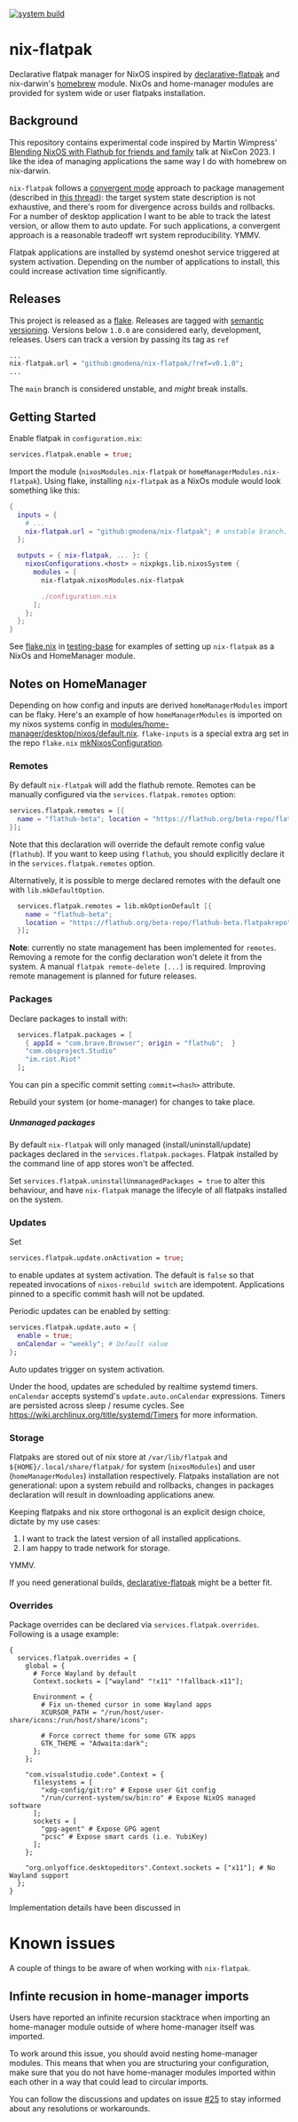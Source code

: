 [![system build](https://github.com/gmodena/nix-flatpak/actions/workflows/test.yml/badge.svg)](https://github.com/gmodena/nix-flatpak/actions/workflows/test.yml)

# nix-flatpak

Declarative flatpak manager for NixOS inspired by [declarative-flatpak](https://github.com/GermanBread/declarative-flatpak) and nix-darwin's [homebrew](https://github.com/LnL7/nix-darwin/blob/master/modules/homebrew.nix) module.
NixOs and home-manager modules are provided for system wide or user flatpaks installation.

## Background

This repository contains experimental code inspired by  Martin Wimpress' [Blending NixOS with Flathub for friends and family](https://talks.nixcon.org/nixcon-2023/talk/MNUFFP/)
talk at NixCon 2023. I like the idea of managing applications the same way I do
with homebrew on nix-darwin.

`nix-flatpak` follows a [convergent mode](https://flyingcircus.io/blog/thoughts-on-systems-management-methods/) approach to package management (described in [this thread](https://discourse.nixos.org/t/feature-discussion-declarative-flatpak-configuration/26767/2)):
the target system state description is not exhaustive, and there's room for divergence across builds
and rollbacks.
For a number of desktop application I want to be able to track the latest version, or allow them to auto update.
For such applications, a convergent approach is a reasonable tradeoff wrt system reproducibility. YMMV.

Flatpak applications are installed by systemd oneshot service triggered at system activation. Depending on
the number of applications to install, this could increase activation time significantly. 

## Releases

This project is released as a [flake](https://nixos.wiki/wiki/Flakes). 
Releases are tagged with [semantic versioning](https://semver.org/). Versions below `1.0.0` are considered early, development, releases.
Users can track a version by passing its tag as `ref`
```nix
...
nix-flatpak.url = "github:gmodena/nix-flatpak/?ref=v0.1.0";
...
```

The `main` branch is considered unstable, and _might_ break installs.

## Getting Started

Enable flatpak in `configuration.nix`:
```nix
services.flatpak.enable = true;
```

Import the module (`nixosModules.nix-flatpak` or `homeManagerModules.nix-flatpak`).
Using flake, installing `nix-flatpak` as a NixOs module would look something like this:

```nix
{
  inputs = {
    # ...
    nix-flatpak.url = "github:gmodena/nix-flatpak"; # unstable branch. Use github:gmodena/nix-flatpak/?ref=<tag> to pin releases.
  };

  outputs = { nix-flatpak, ... }: {
    nixosConfigurations.<host> = nixpkgs.lib.nixosSystem {
      modules = [
        nix-flatpak.nixosModules.nix-flatpak

        ./configuration.nix
      ];
    };
  };
}

```

See [flake.nix](https://github.com/gmodena/nix-flatpak/blob/main/testing-base/flake.nix) in [testing-base](https://github.com/gmodena/nix-flatpak/tree/main/testing-base) for examples of setting up `nix-flatpak` as a NixOs and HomeManager module.

## Notes on HomeManager 
Depending on how config and inputs are derived `homeManagerModules` import can be flaky. Here's an example of how `homeManagerModules` is imported on my nixos systems config in [modules/home-manager/desktop/nixos/default.nix](https://github.com/gmodena/config/blob/5b3c1ce979881700f9f5ead88f2827f06143512f/modules/home-manager/desktop/nixos/default.nix#L17). `flake-inputs` is a special extra arg set in the repo `flake.nix`
[mkNixosConfiguration](https://github.com/gmodena/config/blob/5b3c1ce979881700f9f5ead88f2827f06143512f/flake.nix#L29).
 
### Remotes
By default `nix-flatpak` will add the flathub remote. Remotes can be manually
configured via the `services.flatpak.remotes` option:

```nix
services.flatpak.remotes = [{
  name = "flathub-beta"; location = "https://flathub.org/beta-repo/flathub-beta.flatpakrepo";
}];
```
Note that this declaration will override the default remote config value (`flathub`).
If you want to keep using `flathub`, you should explicitly declare it in the
`services.flatpak.remotes` option.

Alternatively, it is possible to merge declared remotes with the default one with `lib.mkDefaultOption`.
```nix
  services.flatpak.remotes = lib.mkOptionDefault [{
    name = "flathub-beta";
    location = "https://flathub.org/beta-repo/flathub-beta.flatpakrepo";
  }];
```

**Note**: currently no state management has been implemented for `remotes`.
Removing a remote for the config declaration won't delete it from the system. 
A manual `flatpak remote-delete [...]` is required. Improving remote management
is planned for future releases.

### Packages
Declare packages to install with:
```nix
  services.flatpak.packages = [
    { appId = "com.brave.Browser"; origin = "flathub";  }
    "com.obsproject.Studio"
    "im.riot.Riot"
  ];
```
You can pin a specific commit setting `commit=<hash>` attribute.

Rebuild your system (or home-manager) for changes to take place.

##### Unmanaged packages

By default `nix-flatpak` will only managed (install/uninstall/update) packages declared in the
`services.flatpak.packages`. Flatpak installed by the command line of app stores won't be affected.

Set `services.flatpak.uninstallUnmanagedPackages = true` to alter this behaviour, and have `nix-flatpak` manage the
lifecyle of all flatpaks installed on the system.

### Updates

Set
```nix
services.flatpak.update.onActivation = true;
```
to enable updates at system activation. The default is `false`
so that repeated invocations of `nixos-rebuild switch` are idempotent. Applications 
pinned to a specific commit hash will not be updated.

Periodic updates can be enabled  by setting:
```nix
services.flatpak.update.auto = {
  enable = true;
  onCalendar = "weekly"; # Default value
};
```
Auto updates trigger on system activation.

Under the hood, updates are scheduled by realtime systemd timers. `onCalendar` accepts systemd's
`update.auto.onCalendar` expressions. Timers are persisted across sleep / resume cycles.
See https://wiki.archlinux.org/title/systemd/Timers for more information. 

### Storage
Flatpaks are stored out of nix store at `/var/lib/flatpak` and `${HOME}/.local/share/flatpak/` for system
(`nixosModules`) and user (`homeManagerModules`) installation respectively. 
Flatpaks installation are not generational: upon a system rebuild and rollbacks, changes in packages declaration
will result in downloading applications anew.

Keeping flatpaks and nix store orthogonal is an explicit design choice, dictate by my use cases:
1. I want to track the latest version of all installed applications.
2. I am happy to trade network for storage.

YMMV.

If you need generational builds, [declarative-flatpak](https://github.com/GermanBread/declarative-flatpak)
might be a better fit.

### Overrides

Package overrides can be declared via `services.flatpak.overrides`. Following is a usage example:
```
{
  services.flatpak.overrides = {
    global = {
      # Force Wayland by default
      Context.sockets = ["wayland" "!x11" "!fallback-x11"];

      Environment = {
        # Fix un-themed cursor in some Wayland apps
        XCURSOR_PATH = "/run/host/user-share/icons:/run/host/share/icons";

        # Force correct theme for some GTK apps
        GTK_THEME = "Adwaita:dark";
      };
    };

    "com.visualstudio.code".Context = {
      filesystems = [
        "xdg-config/git:ro" # Expose user Git config
        "/run/current-system/sw/bin:ro" # Expose NixOS managed software
      ];
      sockets = [
        "gpg-agent" # Expose GPG agent
        "pcsc" # Expose smart cards (i.e. YubiKey)
      ];
    };

    "org.onlyoffice.desktopeditors".Context.sockets = ["x11"]; # No Wayland support
  };
}
```

Implementation details have been discussed in 

# Known issues

A couple of things to be aware of when working with `nix-flatpak`.

## Infinte recusion in home-manager imports

Users have reported an infinite recursion stacktrace when importing an home-manager module outside of where home-manager
itself was imported.

To work around this issue, you should avoid nesting home-manager modules. This means that when you are structuring your configuration, make sure that you do not have home-manager modules imported within each other in a way that could lead to circular imports.

You can follow the discussions and updates on issue [#25](https://github.com/gmodena/nix-flatpak/issues/25) to stay informed about any resolutions or workarounds.

